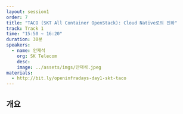 ```yaml
---
layout: session1
order: 7
title: "TACO (SKT All Container OpenStack): Cloud Native로의 진화"
track: Track 1
time: "15:50 ~ 16:20"
duration: 30분
speakers:
  - name: 안재석
    org: SK Telecom
    desc: 
    image: ../assets/imgs/안재석.jpeg
materials:
  - http://bit.ly/openinfradays-day1-skt-taco
---
```


## 개요
